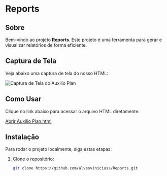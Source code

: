 # Reports

## Sobre

Bem-vindo ao projeto **Reports**. Este projeto é uma ferramenta para gerar e visualizar relatórios de forma eficiente.

## Captura de Tela

Veja abaixo uma captura de tela do nosso HTML:

![Captura de Tela do Auxilio Plan](https://via.placeholder.com/600x400.png?text=Captura+de+Tela+do+Auxilio+Plan)

## Como Usar

Clique no link abaixo para acessar o arquivo HTML diretamente:

[Abrir Auxilio Plan.html](https://alvesviniciuss.github.io/Reports/Auxilio%20Plan.html)

## Instalação

Para rodar o projeto localmente, siga estas etapas:

1. Clone o repositório:
   ```bash
   git clone https://github.com/alvesviniciuss/Reports.git
